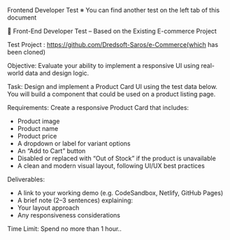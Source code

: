 Frontend Developer Test
※ You can find another test on the left tab of this document

🧪 Front-End Developer Test – Based on the Existing E-commerce Project

Test Project : https://github.com/Dredsoft-Saros/e-Commerce(which has been cloned)

Objective: Evaluate your ability to implement a responsive UI using real-world data and design logic.

Task:
Design and implement a Product Card UI using the test data below. You will build a component that could be used on a product listing page.

Requirements:
Create a responsive Product Card that includes:

* Product image
* Product name
* Product price
* A dropdown or label for variant options
* An “Add to Cart” button
* Disabled or replaced with “Out of Stock” if the product is unavailable
* A clean and modern visual layout, following UI/UX best practices

Deliverables:
* A link to your working demo (e.g. CodeSandbox, Netlify, GitHub Pages)
* A brief note (2–3 sentences) explaining:
* Your layout approach
* Any responsiveness considerations

Time Limit:
Spend no more than 1 hour..
